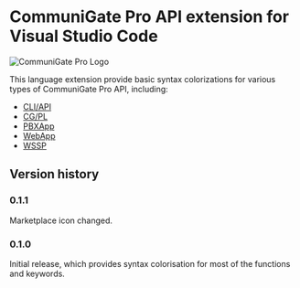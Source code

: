 # CommuniGate Pro API extension for Visual Studio Code
<img src="https://github.com/ruckii/vscode-cgpro/raw/master/images/communigate.gif" alt="CommuniGate Pro Logo"/>

This language extension provide basic syntax colorizations for various types of CommuniGate Pro API, including:
* [CLI/API]
* [CG/PL]
* [PBXApp]
* [WebApp]
* [WSSP]

## Version history
### 0.1.1
Marketplace icon changed.
### 0.1.0
Initial release, which provides syntax colorisation for most of the functions and keywords.

[CLI/API]:http://www.communigate.com/WebGuide/CLI.html
[CG/PL]:http://www.communigate.com/WebGuide/CGPL.html
[PBXApp]:http://www.communigate.com/WebGuide/PBXApp.html
[WebApp]:http://www.communigate.com/WebGuide/WebApp.html
[WSSP]:http://www.communigate.com/WebGuide/WSSP.html